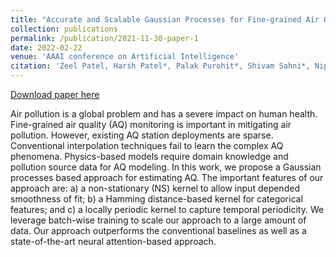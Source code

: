 ```yaml
---
title: "Accurate and Scalable Gaussian Processes for Fine-grained Air Quality Inference"
collection: publications
permalink: /publication/2021-11-30-paper-1
date: 2022-02-22
venue: 'AAAI conference on Artificial Intelligence'
citation: 'Zeel Patel, Harsh Patel*, Palak Purohit*, Shivam Sahni*, Nipun Batra. Accurate and Scalable Gaussian Processes for Fine-grained Air Quality Inference.&quot; Thirty-Sixth Association for the Advancement of Artificial Intelligence (AAAI) Conference [AAAI 2022].'
---
```

[Download paper here](https://drive.google.com/file/d/11xlS5uvGT0Ml5AlsXMCBZjVJdCdxJwOf/view?usp=sharing)

Air pollution is a global problem and has a severe impact on human health. Fine-grained air quality (AQ) monitoring is important in mitigating air pollution. However, existing AQ station deployments are sparse. Conventional interpolation techniques fail to learn the complex AQ phenomena. Physics-based models require domain knowledge and pollution source data for AQ modeling. In this work, we propose a Gaussian processes based approach for estimating AQ. The important features of our approach are: a) a non-stationary (NS) kernel to allow input depended smoothness of fit; b) a Hamming distance-based kernel for categorical features; and c) a locally periodic kernel to capture temporal periodicity. We leverage batch-wise training to scale our approach to a large amount of data. Our approach outperforms the conventional baselines as well as a state-of-the-art neural attention-based approach.

